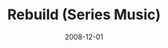 ---
layout: music 
title: "Rebuild (Series Music)"
date: 2008-12-01 
description: "Series music from Rebuild."
audio: "http://s3.amazonaws.com/crossroads-media/music/audio/Rebuild-series.mp3"
audio-duration: "10:05"
tag: 
 - series-music
 - rebuild
src: "http://s3.amazonaws.com/crossroads-media/images/DefaultVideoImage.jpg"
---